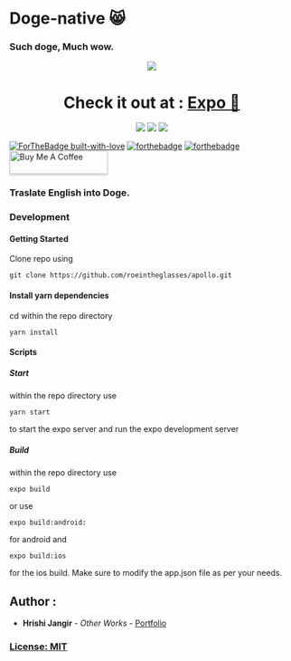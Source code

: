 # Doge-native 😸
### Such doge, Much wow. 


<p align="center">
<img style="text-align:center;" src="https://image.winudf.com/v2/image1/c291bmRib2FyZC5tZW1lLmRvZ2Uuc291bmRfaWNvbl8xNTQ5OTk2OTc3XzA5OQ/icon.png?w=170&fakeurl=1">
</p>

<h1 align="center">
  Check it out at : <a href="https://expo.io/dashboard/roeintheglasses/builds/4839bc0b-fbcc-4ec7-951d-2e5e3ffc2fce">Expo 📱</a>
</h1>


<p align="center">
  <img src="https://img.shields.io/badge/iOS-4630EB.svg?style=ffor-the-badge&logo=APPLE&labelColor=999999&logoColor=fff" href="https://expo.io/dashboard/roeintheglasses/builds/4839bc0b-fbcc-4ec7-951d-2e5e3ffc2fce">
  <img src="https://img.shields.io/badge/Android-4630EB.svg?style=ffor-the-badge&logo=ANDROID&labelColor=A4C639&logoColor=fff" href="https://expo.io/dashboard/roeintheglasses/builds/4839bc0b-fbcc-4ec7-951d-2e5e3ffc2fce">
  <img src="https://img.shields.io/badge/web-4630EB.svg?style=ffor-the-badge&logo=GOOGLE-CHROME&labelColor=4285F4&logoColor=fff" href="https://expo.io/dashboard/roeintheglasses/builds/4839bc0b-fbcc-4ec7-951d-2e5e3ffc2fce">
</p>

  

[![ForTheBadge built-with-love](http://ForTheBadge.com/images/badges/built-with-love.svg)](https://github.com/roeintheglasses/apollo)
[![forthebadge](https://forthebadge.com/images/badges/designed-in-ms-paint.svg)](https://forthebadge.com)
[![forthebadge](https://forthebadge.com/images/badges/powered-by-electricity.svg)](https://forthebadge.com)
<a href="https://www.buymeacoffee.com/roeintheglasses" target="_blank"><img src="https://www.buymeacoffee.com/assets/img/custom_images/orange_img.png" alt="Buy Me A Coffee" style="height: 41px !important;width: 174px !important;box-shadow: 0px 3px 2px 0px rgba(190, 190, 190, 0.5) !important;-webkit-box-shadow: 0px 3px 2px 0px rgba(190, 190, 190, 0.5) !important;" ></a>



###  Traslate English into Doge. 


### Development
#### Getting Started  

Clone repo using

```
git clone https://github.com/roeintheglasses/apollo.git
```

#### Install yarn dependencies

cd within the repo directory

```
yarn install
```
#### Scripts 

##### Start

within the repo directory use

```
yarn start
```
to start the expo server and run the expo development server


##### Build

within the repo directory use

```
expo build
```
or use

```
expo build:android:
```
for android and
```
expo build:ios
```
for the ios build.
Make sure to modify the app.json file as per your needs.


## Author :

*  **Hrishi Jangir** - *Other Works* - [Portfolio](https://roeintheglasses.github.io)

### [License: MIT](LICENSE.md)  
